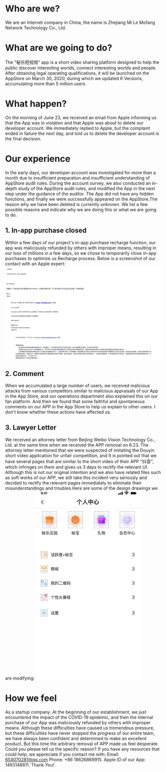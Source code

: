 # Who are we?
We are an Internet company in China, the name is Zhejiang Mi Le Mofang Network Technology Co., Ltd.
# What are we going to do?
The "秘乐短视频" app is a short video sharing platform designed to help the public discover interesting worlds, connect interesting worlds and people. After obtaining legal operating qualifications, it will be launched on the AppStore on March 30, 2020, during which we updated 6 Versions, accumulating more than 5 million users
# What happen?
On the morning of June 23, we received an email from Apple informing us that the App was in violation and that Apple was about to delete our developer account. We immediately replied to Apple, but the complaint ended in failure the next day, and told us to delete the developer account is the final decision.
# Our experience
In the early days, our developer account was investigated for more than a month due to insufficient preparation and insufficient understanding of AppStore audit rules. During the account survey, we also conducted an in-depth study of the AppStore audit rules, and modified the App in the next step under the guidance of the auditor. The App did not have any hidden functions, and finally we were successfully appeared on the AppStore.The reason why we have been deleted is currently unknown. We list a few possible reasons and indicate why we are doing this or what we are going to do.
## 1. In-app purchase closed
Within a few days of our project's in-app purchase recharge function, our app was maliciously refunded by others with improper means, resulting in our loss of millions in a few days, so we chose to temporarily close in-app purchases to optimize us Recharge process.
Below is a screenshot of our contact with an Apple expert:
<img src="https://github.com/CreatFish/dev-account-flagged-removal/blob/master/images/Email.jpeg">

## 2. Comment
When we accumulated a large number of users, we received malicious attacks from various competitors similar to malicious appraisals of our App in the App Store, and our operations department also explained this on our fan platform.  And then we found that some faithful and spontaneous comments on our APP in the App Store to help us explain to other users. I don't know whether these actions have affected us.
## 3. Lawyer Letter
We received an attorney letter from Beijing Weibo Vision Technology Co., Ltd. at the same time when we received the APP removal on 6.23. The attorney letter mentioned that we were suspected of imitating the Douyin short video application for unfair competition, and It is pointed out that we have several pages that are similar to the short video of their APP "抖音", which infringes on them and gives us 3 days to rectify the relevant UI. Although this is not our original intention and we also have related files such as soft works of our APP, we still take this incident very seriously and decided to rectify the relevant pages immediately to eliminate their misunderstandings and troubles.Here are some of the design drawings we are modifying:
<img src="https://github.com/CreatFish/dev-account-flagged-removal/blob/master/images/UI.jpg">
# How we feel
As a startup company. At the beginning of our establishment, we just encountered the impact of the COVID-19 epidemic, and then the internal purchase of our App was maliciously refunded by others with improper means. Although these difficulties have caused us tremendous pressure, but these difficulties have never stopped the progress of our entire team, we have always been confident and determined to make an excellent product. But this time the arbitrary removal of APP made us feel desperate.
Could you please tell us the specific reason? If you have any resources that could help, we appreciate if you contact me with: Email: 654070281@qq.com Phone: +86 18626869915. Apple ID of our App: 1493148811. Thank You!
